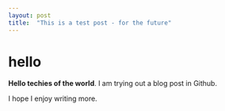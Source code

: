 ```yaml
---
layout: post
title:  "This is a test post - for the future"
---
```


# hello

**Hello techies of the world**. I am trying out a blog post in Github.

I hope I enjoy writing more.